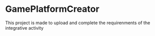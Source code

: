 # GamePlatformCreator
This project is made to upload and complete the requirenments of the integrative activity
